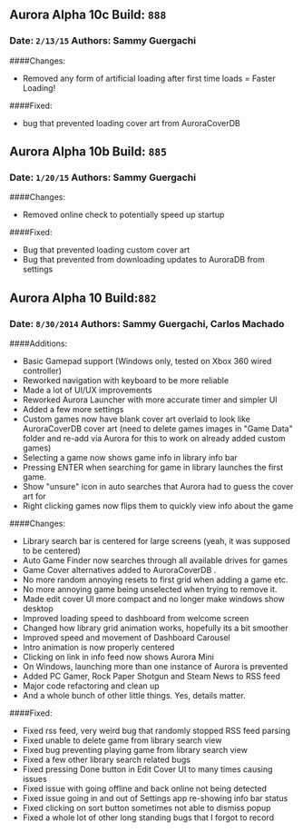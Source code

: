 ## Aurora Alpha 10c Build: `888`
### Date: `2/13/15` Authors: Sammy Guergachi


####Changes:

- Removed any form of artificial loading after first time loads = Faster Loading!


####Fixed:

- bug that prevented loading cover art from AuroraCoverDB



## Aurora Alpha 10b Build: `885`
### Date: `1/20/15` Authors: Sammy Guergachi


####Changes:

- Removed online check to potentially speed up startup


####Fixed:

- Bug that prevented loading custom cover art
- Bug that prevented from downloading updates to AuroraDB from settings



## Aurora Alpha 10 Build:`882`
### Date: `8/30/2014` Authors: Sammy Guergachi, Carlos Machado

####Additions:

* Basic Gamepad support (Windows only, tested on Xbox 360 wired controller)
* Reworked navigation with keyboard to be more reliable
* Made a lot of UI/UX improvements
* Reworked Aurora Launcher with more accurate timer and simpler UI
* Added a few more settings
* Custom games now have blank cover art overlaid to look like AuroraCoverDB cover art (need to delete games images in "Game Data" folder and re-add via Aurora for this to work on already added custom games)
* Selecting a game now shows game info in library info bar
* Pressing ENTER when searching for game in library launches the first game.
* Show "unsure" icon in auto searches that Aurora had to guess the cover art for
* Right clicking games now flips them to quickly view info about the game

####Changes:

* Library search bar is centered for large screens (yeah, it was supposed to be centered)
* Auto Game Finder now searches through all available drives for games
* Game Cover alternatives added to AuroraCoverDB .
* No more random annoying resets to first grid when adding a game etc.
* No more annoying game being unselected when trying to remove it.
* Made edit cover UI more compact and no longer make windows show desktop
* Improved loading speed to dashboard from welcome screen
* Changed how library grid animation works, hopefully its a bit smoother
* Improved speed and movement of Dashboard Carousel
* Intro animation is now properly centered
* Clicking on link in info feed now shows Aurora Mini
* On Windows, launching more than one instance of Aurora is prevented
* Added PC Gamer, Rock Paper Shotgun and Steam News to RSS feed
* Major code refactoring and clean up
* And a whole bunch of other little things. Yes, details matter.

####Fixed:

- Fixed rss feed, very weird bug that randomly stopped RSS feed parsing
- Fixed unable to delete game from library search view
- Fixed bug preventing playing game from library search view
- Fixed a few other library search related bugs
- Fixed pressing Done button in Edit Cover UI to many times causing issues
- Fixed issue with going offline and back online not being detected
- Fixed issue going in and out of Settings app re-showing info bar status
- Fixed clicking on sort button sometimes not able to dismiss popup
- Fixed a whole lot of other long standing bugs that I forgot to record